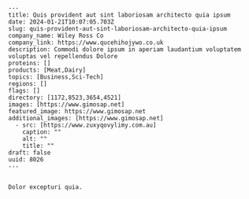 
    ---
    title: Quis provident aut sint laboriosam architecto quia ipsum
    date: 2024-01-21T10:07:05.703Z
    slug: quis-provident-aut-sint-laboriosam-architecto-quia-ipsum
    company_name: Wiley Ross Co
    company_link: https://www.qucehihojywo.co.uk
    description: Commodi dolore ipsum in aperiam laudantium voluptatem voluptas vel repellendus Dolore
    proteins: []
    products: [Meat,Dairy]
    topics: [Business,Sci-Tech]
    regions: []
    flags: []
    directory: [1172,8523,3654,4521]
    images: [https://www.gimosap.net]
    featured_image: https://www.gimosap.net
    additional_images: [https://www.gimosap.net]
      - src: [https://www.zuxyqovylimy.com.au]
        caption: ""
        alt: ""
        title: ""
    draft: false
    uuid: 8026
    ---
    

    Dolor excepturi quia.
    
